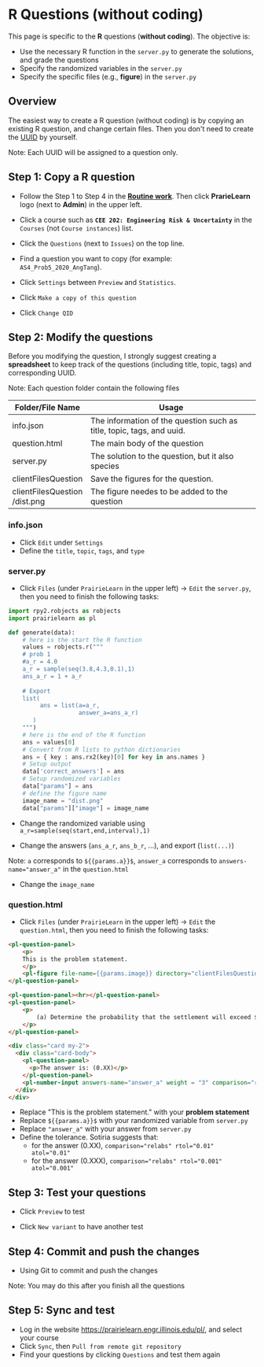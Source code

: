 # R Questions (without coding)

This page is specific to the **R** questions (**without coding**). The objective is:

- Use the necessary R function in the `server.py` to generate the solutions, and grade the questions
- Specify the randomized variables in the `server.py`
- Specify the specific files (e.g., **figure**) in the `server.py`

## Overview

The easiest way to create a R question (without coding) is by copying an existing R question, and change certain files. Then you don't need to create the [UUID](https://www.uuidgenerator.net/) by yourself.

Note: Each UUID will be assigned to a question only.

## Step 1: Copy a R question

* Follow the Step 1 to Step 4 in the **[Routine work](https://pl-cee202-docs.readthedocs.io/en/latest/page/setup.html#routine-work)**. Then click **PrarieLearn** logo (next to **Admin**) in the upper left.

* Click a course such as **`CEE 202: Engineering Risk & Uncertainty`** in the `Courses` (not `Course instances`) list.

* Click the `Questions` (next to `Issues`) on the top line.

* Find a question you want to copy (for example: `AS4_Prob5_2020_AngTang`).

* Click `Settings` between `Preview` and `Statistics`.

* Click `Make a copy of this question`

* Click `Change QID`

## Step 2: Modify the questions

Before you modifying the question, I strongly suggest creating a **spreadsheet** to keep track of the questions (including title, topic, tags) and corresponding UUID.

Note: Each question folder contain the following files

| Folder/File Name                 | Usage                                                        |
| -------------------------------- | ------------------------------------------------------------ |
| info.json                        | The information of the question such as title, topic, tags, and uuid. |
| question.html                    | The main body of the question                                |
| server.py                        | The solution to the question, but it also species            |
| clientFilesQuestion              | Save the figures for the question.                           |
| clientFilesQuestion<br>/dist.png | The figure needes to be added to the question                |

### info.json

* Click `Edit` under `Settings`
* Define the `title`, `topic`, `tags`, and `type`

### server.py

* Click `Files` (under `PrairieLearn` in the upper left) &rightarrow; `Edit` the `server.py`, then you need to finish the following tasks:

```python
import rpy2.robjects as robjects
import prairielearn as pl

def generate(data):
    # here is the start the R function
    values = robjects.r("""
    # prob 1
    #a_r = 4.0
    a_r = sample(seq(3.8,4.3,0.1),1)
    ans_a_r = 1 + a_r
    
    # Export
    list(  
         ans = list(a=a_r,
                    answer_a=ans_a_r)
       )
    """)
    # here is the end of the R function
    ans = values[0]
    # Convert from R lists to python dictionaries
    ans = { key : ans.rx2(key)[0] for key in ans.names }
    # Setup output 
    data['correct_answers'] = ans
    # Setup randomized variables
    data["params"] = ans
    # define the figure name
    image_name = "dist.png"
    data["params"]["image"] = image_name
```

* Change the randomized variable using `a_r=sample(seq(start,end,interval),1)`

* Change the answers (`ans_a_r`, `ans_b_r`, ...), and export  (`list(...)`)

Note: `a` corresponds to `${{params.a}}$`, `answer_a` corresponds to `answers-name="answer_a"` in the `question.html`

* Change the `image_name`

### question.html

* Click `Files` (under `PrairieLearn` in the upper left) &rightarrow; `Edit` the `question.html`, then you need to finish the following tasks:

```html
<pl-question-panel>
	<p> 
	This is the problem statement.
	</p>
	<pl-figure file-name={{params.image}} directory="clientFilesQuestion"></pl-figure>
</pl-question-panel>

<pl-question-panel><hr></pl-question-panel>
<pl-question-panel>
	<p>
	    (a) Determine the probability that the settlement will exceed ${{params.a}}$ cm.
	</p>
</pl-question-panel>

<div class="card my-2">
  <div class="card-body">
    <pl-question-panel>
      <p>The answer is: (0.XX)</p>
    </pl-question-panel>
    <pl-number-input answers-name="answer_a" weight = "3" comparison="relabs" rtol="0.01" atol="0.01"></pl-number-input>
  </div>
</div>
```

* Replace "This is the problem statement." with your **problem statement**
* Replace `${{params.a}}$` with your randomized variable from `server.py` 
* Replace `"answer_a"` with your answer from `server.py`
* Define the tolerance. Sotiria suggests that: 
  * for the answer (0.XX), `comparison="relabs" rtol="0.01" atol="0.01"`
  * for the answer (0.XXX), `comparison="relabs" rtol="0.001" atol="0.001"`

## Step 3: Test your questions

* Click `Preview` to test

* Click `New variant` to have another test

## Step 4: Commit and push the changes

* Using Git to commit and push the changes

Note: You may do this after you finish all the questions

## Step 5: Sync and test 

* Log in the website https://prairielearn.engr.illinois.edu/pl/, and select your course
* Click `Sync`, then `Pull from remote git repository`
* Find your questions by clicking `Questions` and test them again